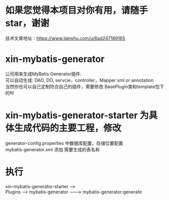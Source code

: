 # 如果您觉得本项目对你有用，请随手star，谢谢
技术文章地址：https://www.jianshu.com/u/6ad247189165

# xin-mybatis-generator
公司用来生成MyBatis Generator插件:   
可以自动生成: DAO, DO, servcie，controller，Mapper xml or annotation   
当然你也可以自己定制符合自己的插件，需要修改 BasePlugin类和template包下的ftl    

# xin-mybatis-generator-starter 为具体生成代码的主要工程，修改
generator-config.properties 中数据库配置，存储位置配置   
mybatis-generator.xml 添加 需要生成的表名称   

# 执行 
xin-mybatis-generator-starter -->   
Plugins --> mybatis-generator ---> mybatis-generator:generate  

